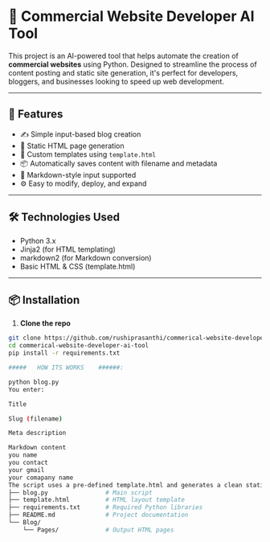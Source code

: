 # 🧠 Commercial Website Developer AI Tool

This project is an AI-powered tool that helps automate the creation of **commercial websites** using Python. Designed to streamline the process of content posting and static site generation, it's perfect for developers, bloggers, and businesses looking to speed up web development.

---

## 🚀 Features

- ✍️ Simple input-based blog creation
- 🧱 Static HTML page generation
- 🎨 Custom templates using `template.html`
- 📦 Automatically saves content with filename and metadata
- 📃 Markdown-style input supported
- ⚙️ Easy to modify, deploy, and expand

---

## 🛠️ Technologies Used

- Python 3.x
- Jinja2 (for HTML templating)
- markdown2 (for Markdown conversion)
- Basic HTML & CSS (template.html)

---

## 📦 Installation

1. **Clone the repo**

```bash
git clone https://github.com/rushiprasanthi/commerical-website-developer-ai-tool.git
cd commerical-website-developer-ai-tool
pip install -r requirements.txt

#####   HOW ITS WORKS    ######:

python blog.py
You enter:

Title

Slug (filename)

Meta description

Markdown content
you name
you contact
your gmail
your comapany name
The script uses a pre-defined template.html and generates a clean static HTML blog page inside the Blog/Pages/ folder
├── blog.py                # Main script
├── template.html          # HTML layout template
├── requirements.txt       # Required Python libraries
├── README.md              # Project documentation
└── Blog/
    └── Pages/             # Output HTML pages
